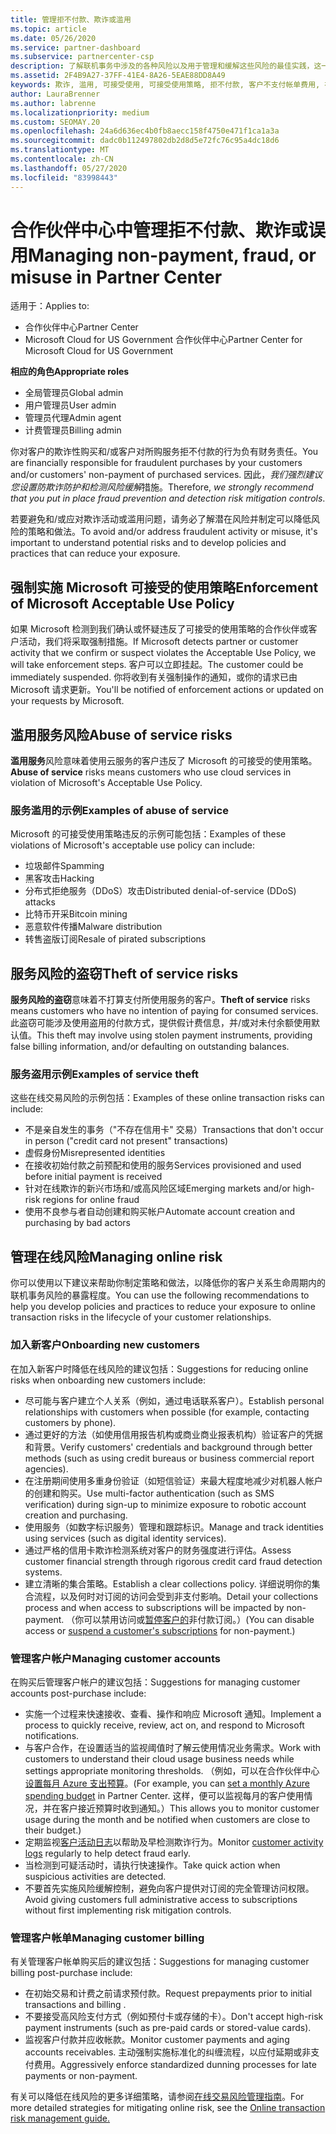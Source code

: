 ```yaml
---
title: 管理拒不付款、欺诈或滥用
ms.topic: article
ms.date: 05/26/2020
ms.service: partner-dashboard
ms.subservice: partnercenter-csp
description: 了解联机事务中涉及的各种风险以及用于管理和缓解这些风险的最佳实践，这一点很重要。
ms.assetid: 2F4B9A27-37FF-41E4-8A26-5EAE88DD8A49
keywords: 欺诈, 滥用, 可接受使用, 可接受使用策略, 拒不付款, 客户不支付帐单费用, 在线风险, 盗用服务, 滥用服务, 暂停订阅,
author: LauraBrenner
ms.author: labrenne
ms.localizationpriority: medium
ms.custom: SEOMAY.20
ms.openlocfilehash: 24a6d636ec4b0fb8aecc158f4750e471f1ca1a3a
ms.sourcegitcommit: dadc0b112497802db2d8d5e72fc76c95a4dc18d6
ms.translationtype: MT
ms.contentlocale: zh-CN
ms.lasthandoff: 05/27/2020
ms.locfileid: "83998443"
---
```

# <a name="managing-non-payment-fraud-or-misuse-in-partner-center"></a><span data-ttu-id="1a4fe-104">合作伙伴中心中管理拒不付款、欺诈或误用</span><span class="sxs-lookup"><span data-stu-id="1a4fe-104">Managing non-payment, fraud, or misuse in Partner Center</span></span>

<span data-ttu-id="1a4fe-105">适用于：</span><span class="sxs-lookup"><span data-stu-id="1a4fe-105">Applies to:</span></span>

- <span data-ttu-id="1a4fe-106">合作伙伴中心</span><span class="sxs-lookup"><span data-stu-id="1a4fe-106">Partner Center</span></span>
- <span data-ttu-id="1a4fe-107">Microsoft Cloud for US Government 合作伙伴中心</span><span class="sxs-lookup"><span data-stu-id="1a4fe-107">Partner Center for Microsoft Cloud for US Government</span></span>

<span data-ttu-id="1a4fe-108">**相应的角色**</span><span class="sxs-lookup"><span data-stu-id="1a4fe-108">**Appropriate roles**</span></span>
- <span data-ttu-id="1a4fe-109">全局管理员</span><span class="sxs-lookup"><span data-stu-id="1a4fe-109">Global admin</span></span>
- <span data-ttu-id="1a4fe-110">用户管理员</span><span class="sxs-lookup"><span data-stu-id="1a4fe-110">User admin</span></span>
- <span data-ttu-id="1a4fe-111">管理员代理</span><span class="sxs-lookup"><span data-stu-id="1a4fe-111">Admin agent</span></span>
- <span data-ttu-id="1a4fe-112">计费管理员</span><span class="sxs-lookup"><span data-stu-id="1a4fe-112">Billing admin</span></span>

<span data-ttu-id="1a4fe-113">你对客户的欺诈性购买和/或客户对所购服务拒不付款的行为负有财务责任。</span><span class="sxs-lookup"><span data-stu-id="1a4fe-113">You are financially responsible for fraudulent purchases by your customers and/or customers' non-payment of purchased services.</span></span> <span data-ttu-id="1a4fe-114">因此，*我们强烈建议您设置防欺诈防护和检测风险缓解*措施。</span><span class="sxs-lookup"><span data-stu-id="1a4fe-114">Therefore, *we strongly recommend that you put in place fraud prevention and detection risk mitigation controls*.</span></span>

<span data-ttu-id="1a4fe-115">若要避免和/或应对欺诈活动或滥用问题，请务必了解潜在风险并制定可以降低风险的策略和做法。</span><span class="sxs-lookup"><span data-stu-id="1a4fe-115">To avoid and/or address fraudulent activity or misuse, it's important to understand potential risks and to develop policies and practices that can reduce your exposure.</span></span>

## <a name="enforcement-of-microsoft-acceptable-use-policy"></a><span data-ttu-id="1a4fe-116">强制实施 Microsoft 可接受的使用策略</span><span class="sxs-lookup"><span data-stu-id="1a4fe-116">Enforcement of Microsoft Acceptable Use Policy</span></span>

<span data-ttu-id="1a4fe-117">如果 Microsoft 检测到我们确认或怀疑违反了可接受的使用策略的合作伙伴或客户活动，我们将采取强制措施。</span><span class="sxs-lookup"><span data-stu-id="1a4fe-117">If Microsoft detects partner or customer activity that we confirm or suspect violates the Acceptable Use Policy, we will take enforcement steps.</span></span> <span data-ttu-id="1a4fe-118">客户可以立即挂起。</span><span class="sxs-lookup"><span data-stu-id="1a4fe-118">The customer could be immediately suspended.</span></span> <span data-ttu-id="1a4fe-119">你将收到有关强制操作的通知，或你的请求已由 Microsoft 请求更新。</span><span class="sxs-lookup"><span data-stu-id="1a4fe-119">You'll be notified of enforcement actions or updated on your requests by Microsoft.</span></span>

## <a name="abuse-of-service-risks"></a><span data-ttu-id="1a4fe-120">滥用服务风险</span><span class="sxs-lookup"><span data-stu-id="1a4fe-120">Abuse of service risks</span></span>

<span data-ttu-id="1a4fe-121">**滥用服务**风险意味着使用云服务的客户违反了 Microsoft 的可接受的使用策略。</span><span class="sxs-lookup"><span data-stu-id="1a4fe-121">**Abuse of service** risks means customers who use cloud services in violation of Microsoft's Acceptable Use Policy.</span></span>

### <a name="examples-of-abuse-of-service"></a><span data-ttu-id="1a4fe-122">服务滥用的示例</span><span class="sxs-lookup"><span data-stu-id="1a4fe-122">Examples of abuse of service</span></span>

<span data-ttu-id="1a4fe-123">Microsoft 的可接受使用策略违反的示例可能包括：</span><span class="sxs-lookup"><span data-stu-id="1a4fe-123">Examples of these violations of Microsoft's acceptable use policy can include:</span></span>

- <span data-ttu-id="1a4fe-124">垃圾邮件</span><span class="sxs-lookup"><span data-stu-id="1a4fe-124">Spamming</span></span>
- <span data-ttu-id="1a4fe-125">黑客攻击</span><span class="sxs-lookup"><span data-stu-id="1a4fe-125">Hacking</span></span>
- <span data-ttu-id="1a4fe-126">分布式拒绝服务（DDoS）攻击</span><span class="sxs-lookup"><span data-stu-id="1a4fe-126">Distributed denial-of-service (DDoS) attacks</span></span>
- <span data-ttu-id="1a4fe-127">比特币开采</span><span class="sxs-lookup"><span data-stu-id="1a4fe-127">Bitcoin mining</span></span>
- <span data-ttu-id="1a4fe-128">恶意软件传播</span><span class="sxs-lookup"><span data-stu-id="1a4fe-128">Malware distribution</span></span>
- <span data-ttu-id="1a4fe-129">转售盗版订阅</span><span class="sxs-lookup"><span data-stu-id="1a4fe-129">Resale of pirated subscriptions</span></span>

## <a name="theft-of-service-risks"></a><span data-ttu-id="1a4fe-130">服务风险的盗窃</span><span class="sxs-lookup"><span data-stu-id="1a4fe-130">Theft of service risks</span></span>

<span data-ttu-id="1a4fe-131">**服务风险的盗窃**意味着不打算支付所使用服务的客户。</span><span class="sxs-lookup"><span data-stu-id="1a4fe-131">**Theft of service** risks means customers who have no intention of paying for consumed services.</span></span> <span data-ttu-id="1a4fe-132">此盗窃可能涉及使用盗用的付款方式，提供假计费信息，并/或对未付余额使用默认值。</span><span class="sxs-lookup"><span data-stu-id="1a4fe-132">This theft may involve using stolen payment instruments, providing false billing information, and/or defaulting on outstanding balances.</span></span>

### <a name="examples-of-service-theft"></a><span data-ttu-id="1a4fe-133">服务盗用示例</span><span class="sxs-lookup"><span data-stu-id="1a4fe-133">Examples of service theft</span></span>

<span data-ttu-id="1a4fe-134">这些在线交易风险的示例包括：</span><span class="sxs-lookup"><span data-stu-id="1a4fe-134">Examples of these online transaction risks can include:</span></span>

- <span data-ttu-id="1a4fe-135">不是亲自发生的事务（"不存在信用卡" 交易）</span><span class="sxs-lookup"><span data-stu-id="1a4fe-135">Transactions that don't occur in person ("credit card not present" transactions)</span></span>
- <span data-ttu-id="1a4fe-136">虚假身份</span><span class="sxs-lookup"><span data-stu-id="1a4fe-136">Misrepresented identities</span></span>
- <span data-ttu-id="1a4fe-137">在接收初始付款之前预配和使用的服务</span><span class="sxs-lookup"><span data-stu-id="1a4fe-137">Services provisioned and used before initial payment is received</span></span>
- <span data-ttu-id="1a4fe-138">针对在线欺诈的新兴市场和/或高风险区域</span><span class="sxs-lookup"><span data-stu-id="1a4fe-138">Emerging markets and/or high-risk regions for online fraud</span></span>
- <span data-ttu-id="1a4fe-139">使用不良参与者自动创建和购买帐户</span><span class="sxs-lookup"><span data-stu-id="1a4fe-139">Automate account creation and purchasing by bad actors</span></span>

## <a name="managing-online-risk"></a><span data-ttu-id="1a4fe-140">管理在线风险</span><span class="sxs-lookup"><span data-stu-id="1a4fe-140">Managing online risk</span></span>

<span data-ttu-id="1a4fe-141">你可以使用以下建议来帮助你制定策略和做法，以降低你的客户关系生命周期内的联机事务风险的暴露程度。</span><span class="sxs-lookup"><span data-stu-id="1a4fe-141">You can use the following recommendations to help you develop policies and practices to reduce your exposure to online transaction risks in the lifecycle of your customer relationships.</span></span>

### <a name="onboarding-new-customers"></a><span data-ttu-id="1a4fe-142">加入新客户</span><span class="sxs-lookup"><span data-stu-id="1a4fe-142">Onboarding new customers</span></span>

<span data-ttu-id="1a4fe-143">在加入新客户时降低在线风险的建议包括：</span><span class="sxs-lookup"><span data-stu-id="1a4fe-143">Suggestions for reducing online risks when onboarding new customers include:</span></span>

- <span data-ttu-id="1a4fe-144">尽可能与客户建立个人关系（例如，通过电话联系客户）。</span><span class="sxs-lookup"><span data-stu-id="1a4fe-144">Establish personal relationships with customers when possible (for example, contacting customers by phone).</span></span>
- <span data-ttu-id="1a4fe-145">通过更好的方法（如使用信用报告机构或商业商业报表机构）验证客户的凭据和背景。</span><span class="sxs-lookup"><span data-stu-id="1a4fe-145">Verify customers' credentials and background through better methods (such as using credit bureaus or business commercial report agencies).</span></span>
- <span data-ttu-id="1a4fe-146">在注册期间使用多重身份验证（如短信验证）来最大程度地减少对机器人帐户的创建和购买。</span><span class="sxs-lookup"><span data-stu-id="1a4fe-146">Use multi-factor authentication (such as SMS verification) during sign-up to minimize exposure to robotic account creation and purchasing.</span></span>
- <span data-ttu-id="1a4fe-147">使用服务（如数字标识服务）管理和跟踪标识。</span><span class="sxs-lookup"><span data-stu-id="1a4fe-147">Manage and track identities using services (such as digital identity services).</span></span>
- <span data-ttu-id="1a4fe-148">通过严格的信用卡欺诈检测系统对客户的财务强度进行评估。</span><span class="sxs-lookup"><span data-stu-id="1a4fe-148">Assess customer financial strength through rigorous credit card fraud detection systems.</span></span>
- <span data-ttu-id="1a4fe-149">建立清晰的集合策略。</span><span class="sxs-lookup"><span data-stu-id="1a4fe-149">Establish a clear collections policy.</span></span> <span data-ttu-id="1a4fe-150">详细说明你的集合流程，以及何时对订阅的访问会受到非支付影响。</span><span class="sxs-lookup"><span data-stu-id="1a4fe-150">Detail your collections process and when access to subscriptions will be impacted by non-payment.</span></span> <span data-ttu-id="1a4fe-151">（你可以禁用访问或[暂停客户的](suspend-a-subscription.md)非付款订阅。）</span><span class="sxs-lookup"><span data-stu-id="1a4fe-151">(You can disable access or [suspend a customer's subscriptions](suspend-a-subscription.md) for non-payment.)</span></span>

### <a name="managing-customer-accounts"></a><span data-ttu-id="1a4fe-152">管理客户帐户</span><span class="sxs-lookup"><span data-stu-id="1a4fe-152">Managing customer accounts</span></span>

<span data-ttu-id="1a4fe-153">在购买后管理客户帐户的建议包括：</span><span class="sxs-lookup"><span data-stu-id="1a4fe-153">Suggestions for managing customer accounts post-purchase include:</span></span>

- <span data-ttu-id="1a4fe-154">实施一个过程来快速接收、查看、操作和响应 Microsoft 通知。</span><span class="sxs-lookup"><span data-stu-id="1a4fe-154">Implement a process to quickly receive, review, act on, and respond to Microsoft notifications.</span></span>
- <span data-ttu-id="1a4fe-155">与客户合作，在设置适当的监视阈值时了解云使用情况业务需求。</span><span class="sxs-lookup"><span data-stu-id="1a4fe-155">Work with customers to understand their cloud usage business needs while settings appropriate monitoring thresholds.</span></span> <span data-ttu-id="1a4fe-156">（例如，可以在合作伙伴中心[设置每月 Azure 支出预算](set-an-azure-spending-budget-for-your-customers.md)。</span><span class="sxs-lookup"><span data-stu-id="1a4fe-156">(For example, you can [set a monthly Azure spending budget](set-an-azure-spending-budget-for-your-customers.md) in Partner Center.</span></span> <span data-ttu-id="1a4fe-157">这样，便可以监视每月的客户使用情况，并在客户接近预算时收到通知。）</span><span class="sxs-lookup"><span data-stu-id="1a4fe-157">This allows you to monitor customer usage during the month and be notified when customers are close to their budget.)</span></span>
- <span data-ttu-id="1a4fe-158">定期监视[客户活动日志](activity-logs.md)以帮助及早检测欺诈行为。</span><span class="sxs-lookup"><span data-stu-id="1a4fe-158">Monitor [customer activity logs](activity-logs.md) regularly to help detect fraud early.</span></span>
- <span data-ttu-id="1a4fe-159">当检测到可疑活动时，请执行快速操作。</span><span class="sxs-lookup"><span data-stu-id="1a4fe-159">Take quick action when suspicious activities are detected.</span></span>
- <span data-ttu-id="1a4fe-160">不要首先实施风险缓解控制，避免向客户提供对订阅的完全管理访问权限。</span><span class="sxs-lookup"><span data-stu-id="1a4fe-160">Avoid giving customers full administrative access to subscriptions without first implementing risk mitigation controls.</span></span>

### <a name="managing-customer-billing"></a><span data-ttu-id="1a4fe-161">管理客户帐单</span><span class="sxs-lookup"><span data-stu-id="1a4fe-161">Managing customer billing</span></span>

<span data-ttu-id="1a4fe-162">有关管理客户帐单购买后的建议包括：</span><span class="sxs-lookup"><span data-stu-id="1a4fe-162">Suggestions for managing customer billing post-purchase include:</span></span>

- <span data-ttu-id="1a4fe-163">在初始交易和计费之前请求预付款。</span><span class="sxs-lookup"><span data-stu-id="1a4fe-163">Request prepayments prior to initial transactions and billing .</span></span>
- <span data-ttu-id="1a4fe-164">不要接受高风险支付方式（例如预付卡或存储的卡）。</span><span class="sxs-lookup"><span data-stu-id="1a4fe-164">Don't accept high-risk payment instruments (such as pre-paid cards or stored-value cards).</span></span>
- <span data-ttu-id="1a4fe-165">监视客户付款并应收帐款。</span><span class="sxs-lookup"><span data-stu-id="1a4fe-165">Monitor customer payments and aging accounts receivables.</span></span> <span data-ttu-id="1a4fe-166">主动强制实施标准化的纠缠流程，以应付延期或非支付费用。</span><span class="sxs-lookup"><span data-stu-id="1a4fe-166">Aggressively enforce standardized dunning processes for late payments or non-payment.</span></span>

<span data-ttu-id="1a4fe-167">有关可以降低在线风险的更多详细策略，请参阅[在线交易风险管理指南](https://assets.windowsphone.com/7d885238-e13b-4f10-a682-3d5adacd2859/CSP-PartnerRiskGuide-APSFinal_InvariantCulture_Default.zip)。</span><span class="sxs-lookup"><span data-stu-id="1a4fe-167">For more detailed strategies for mitigating online risk, see the [Online transaction risk management guide.](https://assets.windowsphone.com/7d885238-e13b-4f10-a682-3d5adacd2859/CSP-PartnerRiskGuide-APSFinal_InvariantCulture_Default.zip)</span></span>
